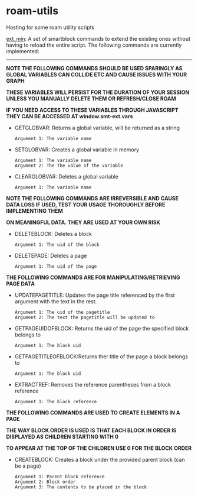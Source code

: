 # roam-utils
Hosting for some roam utility scripts

[ext_min](https://ryxai.github.io/roam-utils/ext_min.js): A set of smartblock commands to extend the existing ones without having to reload the entire script.
The following commands are currently implemented:

***

   **NOTE THE FOLLOWING COMMANDS SHOULD BE USED SPARINGLY AS GLOBAL VARIABLES CAN COLLIDE ETC AND CAUSE ISSUES WITH YOUR GRAPH**
   
  **THESE VARIABLES WILL PERSIST FOR THE DURATION OF YOUR SESSION UNLESS YOU MANUALLY DELETE THEM OR REFRESH/CLOSE ROAM**
  
  **IF YOU NEED ACCESS TO THESE VARIABLES THROUGH JAVASCRIPT THEY CAN BE ACCESSED AT window.smt-ext.vars**
  
  * GETGLOBVAR:         Returns a global variable, will be returned as a string
                        
        Argument 1: The variable name

  * SETGLOBVAR:         Creates a global variable in memory
                        
        Argument 1: The variable name
        Argument 2: The The value of the variable

  * CLEARGLOBVAR:       Deletes a global variable
                        
        Argument 1: The variable name
  
  **NOTE THE FOLLOWING COMMANDS ARE IRREVERSIBLE AND CAUSE DATA LOSS IF USED, TEST YOUR USAGE THOROUGHLY BEFORE IMPLEMENTING THEM**
  
  **ON MEANINGFUL DATA. THEY ARE USED AT YOUR OWN RISK**

  * DELETEBLOCK:        Deletes a block
                        
        Argument 1: The uid of the block

  * DELETEPAGE:         Deletes a page
                        
        Argument 1: The uid of the page

  **THE FOLLOWING COMMANDS ARE FOR MANIPULATING/RETRIEVING PAGE DATA**

  * UPDATEPAGETITLE:    Updates the page title referenced by the first argument with the text in the rest.
                        
        Argument 1: The uid of the pagetitle
        Argument 2: The text the pagetitle will be updated to

  * GETPAGEUIDOFBLOCK:  Returns the uid of the page the specified block belongs to
                        
        Argument 1: The block uid

  * GETPAGETITLEOFBLOCK:Returns ther title of the page a block belongs to
                        
        Argument 1: The block uid

  * EXTRACTREF:         Removes the reference parentheses from a block reference
                        
        Argument 1: The block reference
                        
  **THE FOLLOWING COMMANDS ARE USED TO CREATE ELEMENTS IN A PAGE**
  
  **THE WAY BLOCK ORDER IS USED IS THAT EACH BLOCK IN ORDER IS DISPLAYED AS CHILDREN STARTING WITH 0**
  
  **TO APPEAR AT THE TOP OF THE CHILDREN USE 0 FOR THE BLOCK ORDER**
  
  * CREATEBLOCK:        Creates a block under the provided parent block (can be a page)
 
        Argument 1: Parent block reference
        Argument 2: Block order
        Argument 3: The contents to be placed in the block
